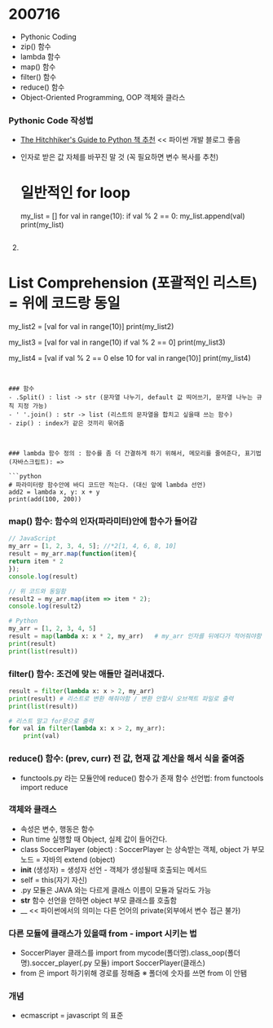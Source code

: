 # 200716

- Pythonic Coding
- zip() 함수
- lambda 함수
- map() 함수
- filter() 함수
- reduce() 함수
- Object-Oriented Programming, OOP 객체와 클라스



### Pythonic Code 작성법
- [The Hitchhiker's Guide to Python 책 추천](https://python-guide-kr.readthedocs.io/ko/latest/) << 파이썬 개발 블로그 좋음
- 인자로 받은 값 자체를 바꾸진 말 것 (꼭 필요하면 변수 복사를 추천)



  # 일반적인 for loop
     my_list = []
     for val in range(10):
      if val % 2 == 0:
          my_list.append(val)
     print(my_list)
  ```

2. ```python
  # List Comprehension (포괄적인 리스트) = 위에 코드랑 동일
  my_list2 = [val for val in range(10)]
  print(my_list2)
  
  my_list3 = [val for val in range(10) if val % 2 == 0]
  print(my_list3)
  
  my_list4 = [val if val % 2 == 0 else 10 for val in range(10)]
  print(my_list4)
  ```


### 함수
- .Split() : list -> str (문자열 나누기, default 값 띄어쓰기, 문자열 나누는 규칙 지정 가능)
- ' '.join() : str -> list (리스트의 문자열을 합치고 싶을때 쓰는 함수)
- zip() : index가 같은 것끼리 묶어줌



### lambda 함수 정의 : 함수를 좀 더 간결하게 하기 위해서, 메모리를 줄여준다, 표기법(자바스크립트): =>

```python
# 파라미터랑 함수안에 바디 코드만 적는다. (대신 앞에 lambda 선언)
add2 = lambda x, y: x + y
print(add(100, 200))
```



### map() 함수: 함수의 인자(파라미터)안에 함수가 들어감
```javascript
// JavaScript
my_arr = [1, 2, 3, 4, 5]; //*2[1, 4, 6, 8, 10]
result = my_arr.map(function(item){
return item * 2
});
console.log(result)

// 위 코드와 동일함
result2 = my_arr.map(item => item * 2);
console.log(result2)
```

```python
# Python
my_arr = [1, 2, 3, 4, 5]
result = map(lambda x: x * 2, my_arr)   # my_arr 인자를 뒤에다가 적어줘야함
print(result)
print(list(result))
```



### filter() 함수: 조건에 맞는 애들만 걸러내겠다.
```python
result = filter(lambda x: x > 2, my_arr)
print(result) # 리스트로 변환 해줘야함 / 변환 안할시 오브젝트 파일로 출력
print(list(result))
```

```python
# 리스트 말고 for문으로 출력
for val in filter(lambda x: x > 2, my_arr):
	print(val)
```



### reduce() 함수: (prev, curr) 전 값, 현재 값 계산을 해서 식을 줄여줌
- functools.py 라는 모듈안에 reduce() 함수가 존재
함수 선언법: from functools import reduce



### 객체와 클래스
- 속성은 변수, 행동은 함수
- Run time 실행할 때 Object, 실제 값이 들어간다.
- class SoccerPlayer (object) : SoccerPlayer 는 상속받는 객체, object 가 부모노드
= 자바의 extend (object) 
- __init__ (생성자) =  생성자 선언 - 객체가 생성될때 호출되는 메서드
- self = this(자기 자신)
- .py 모듈은 JAVA 와는 다르게 클래스 이름이 모듈과 달라도 가능
- __str__ 함수 선언을 안하면 object 부모 클래스를 호출함
- __ << 파이썬에서의 의미는 다른 언어의 private(외부에서 변수 접근 불가)



### 다른 모듈에 클래스가 있을때 from - import 시키는 법
- SoccerPlayer 클래스를 import
from mycode(폴더명).class_oop(폴더명).soccer_player(.py 모듈) import SoccerPlayer(클래스)
- from 은 import 하기위해 경로를 정해줌
※ 폴더에 숫자를 쓰면 from 이 안됌




### 개념
* ecmascript = javascript 의 표준

